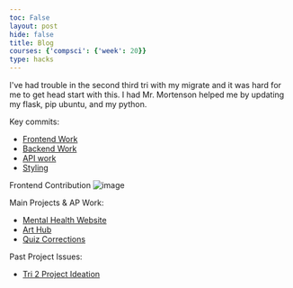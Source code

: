 ```yaml
---
toc: False
layout: post
hide: false
title: Blog
courses: {'compsci': {'week': 20}}
type: hacks
---
```


I've had trouble in the second third tri with my migrate and it was hard for me to get head start with this. I had Mr. Mortenson helped me by updating my flask, pip ubuntu, and my python.

Key commits:
- [Frontend Work](https://github.com/isabellehp/tri2/commit/885cd3545c41a1d2f839d4c0f3f58ef285ddf01d?short_path=bdc3a34#diff-bdc3a34d6a0f9cbc19f5b807df7ec8b0933649b2aa4f5e2b0a09ea4294476e9f)
- [Backend Work](https://github.com/hanr12/backend/commit/e4c413027cd2c3d9cac7f0f1ab494b41032d20a5)
- [API work](https://github.com/hanr12/backend/commit/e4c413027cd2c3d9cac7f0f1ab494b41032d20a5)
- [Styling](https://github.com/isabellehp/tri2/commit/4a6e861baac999cba89ae55088ea29ee7f9759dd)

Frontend Contribution
![image](https://github.com/hanr12/han3/assets/142542338/eff385b8-e1eb-4704-bdc5-002f8bf27489)

Main Projects & AP Work:
- [Mental Health Website](https://isabellehp.github.io/tri2/)
- [Art Hub](https://ellierozen.github.io/arthubfrontend-/homepage)
- [Quiz Corrections](https://hanr12.github.io/han3/2024/01/05/quiz_corrections_IPYNB_2_.html)

Past Project Issues:
- [Tri 2 Project Ideation](https://github.com/isabellehp/tri2/issues/6)
